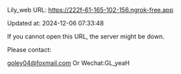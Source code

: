 Lily_web URL: https://222f-61-165-102-156.ngrok-free.app

Updated at: 2024-12-06 07:33:48

If you cannot open this URL, the server might be down.

Please contact: 

goley04@foxmail.com Or Wechat:GL_yeaH